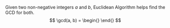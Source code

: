 Given two non-negative integers $a$ and $b$, Euclidean Algorithm helps find the GCD for both.
$$
\gcd(a, b) =
\begin{}
\end{}
$$